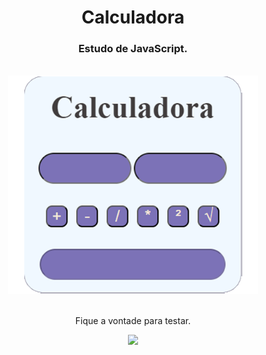 <h1 align="center">
  Calculadora</h1>
<h3 align="center">Estudo de JavaScript.</h3>
<br>

<div align="center">
  <img width="400px" src="https://github.com/feliperyo/calculadora/blob/master/img/mockup.png?raw=true"/>
</div>

<br>
<p align="center">Fique a vontade para testar.</p>

<div align="center">
<a href="https://feliperyo.github.io/calculadora/" target="_blank"><img src="https://img.shields.io/website-up-down-green-red/http/monip.org.svg"></a>
</div>
